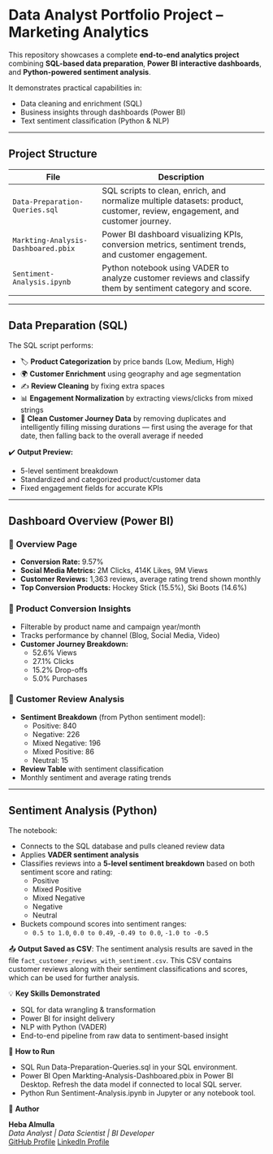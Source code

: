 # Data Analyst Portfolio Project – Marketing Analytics

This repository showcases a complete **end-to-end analytics project** combining **SQL-based data preparation**, **Power BI interactive dashboards**, and **Python-powered sentiment analysis**.

It demonstrates practical capabilities in:
- Data cleaning and enrichment (SQL)
- Business insights through dashboards (Power BI)
- Text sentiment classification (Python & NLP)
---

## Project Structure

| File | Description |
|------|-------------|
| `Data-Preparation-Queries.sql` | SQL scripts to clean, enrich, and normalize multiple datasets: product, customer, review, engagement, and customer journey. |
| `Markting-Analysis-Dashboared.pbix` | Power BI dashboard visualizing KPIs, conversion metrics, sentiment trends, and customer engagement. |
| `Sentiment-Analysis.ipynb` | Python notebook using VADER to analyze customer reviews and classify them by sentiment category and score. |

---

## Data Preparation (SQL)

The SQL script performs:
- 🏷 **Product Categorization** by price bands (Low, Medium, High)
- 🌍 **Customer Enrichment** using geography and age segmentation
- ✍️ **Review Cleaning** by fixing extra spaces
- 📊 **Engagement Normalization** by extracting views/clicks from mixed strings
- 🔁 **Clean Customer Journey Data** by removing duplicates and intelligently filling missing durations — first using the average for that date, then falling back to the overall average if needed


✔️ **Output Preview:**
- 5-level sentiment breakdown
- Standardized and categorized product/customer data
- Fixed engagement fields for accurate KPIs

---

## Dashboard Overview (Power BI)

### 🔹 **Overview Page**
- **Conversion Rate:** 9.57%
- **Social Media Metrics:** 2M Clicks, 414K Likes, 9M Views
- **Customer Reviews:** 1,363 reviews, average rating trend shown monthly
- **Top Conversion Products:** Hockey Stick (15.5%), Ski Boots (14.6%)

### 🔹 **Product Conversion Insights**
- Filterable by product name and campaign year/month
- Tracks performance by channel (Blog, Social Media, Video)
- **Customer Journey Breakdown:**
  - 52.6% Views
  - 27.1% Clicks
  - 15.2% Drop-offs
  - 5.0% Purchases

### 🔹 **Customer Review Analysis**
- **Sentiment Breakdown** (from Python sentiment model):
  - Positive: 840
  - Negative: 226
  - Mixed Negative: 196
  - Mixed Positive: 86
  - Neutral: 15
- **Review Table** with sentiment classification
- Monthly sentiment and average rating trends

---

## Sentiment Analysis (Python)

The notebook:
- Connects to the SQL database and pulls cleaned review data
- Applies **VADER sentiment analysis**
- Classifies reviews into a **5-level sentiment breakdown** based on both sentiment score and rating:
  - Positive
  - Mixed Positive
  - Mixed Negative
  - Negative
  - Neutral
- Buckets compound scores into sentiment ranges:
  - `0.5 to 1.0`, `0.0 to 0.49`, `-0.49 to 0.0`, `-1.0 to -0.5`

📤 **Output Saved as CSV**:
The sentiment analysis results are saved in the file `fact_customer_reviews_with_sentiment.csv`. 
This CSV contains customer reviews along with their sentiment classifications and scores, which can be used for further analysis.

💡 **Key Skills Demonstrated**

- SQL for data wrangling & transformation
- Power BI for insight delivery
- NLP with Python (VADER)
- End-to-end pipeline from raw data to sentiment-based insight

🚀 **How to Run**

- SQL
Run Data-Preparation-Queries.sql in your SQL environment.
- Power BI
Open Markting-Analysis-Dashboared.pbix in Power BI Desktop.
Refresh the data model if connected to local SQL server.
- Python
Run Sentiment-Analysis.ipynb in Jupyter or any notebook tool.

👤 **Author**

**Heba Almulla**  
*Data Analyst | Data Scientist | BI Developer*  
[GitHub Profile](https://github.com/Heba-Almulla) 
[LinkedIn Profile](www.linkedin.com/in/heba-kh-almulla)
